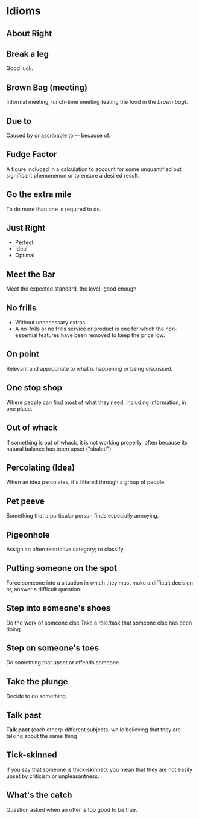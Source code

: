 # Idioms

## About Right

## Break a leg
Good luck.

## Brown Bag (meeting)
Informal meeting, lunch-time meeting (eating the food in the *brown bag*).

## Due to

Caused by or ascribable to -- because of.

## Fudge Factor
A figure included in a calculation to account for some unquantified but
significant phenomenon or to ensure a desired result.

## Go the extra mile
To do more than one is required to do.

## Just Right
- Perfect
- Ideal
- Optimal

## Meet the Bar
Meet the expected standard, the level; good enough.

## No frills
- Without unnecessary extras.
- A no-frills or no frills service or product is one for which the non-essential
features have been removed to keep the price low.

## On point
Relevant and appropriate to what is happening or being discussed.

## One stop shop
Where people can find most of what they need, including information, in one place.

## Out of whack
If something is out of whack, it is not working properly, often because its
natural balance has been upset ("sbalat!").

## Percolating (Idea)
When an idea percolates, it's filtered through a group of people.

## Pet peeve
Something that a particular person finds especially annoying.

## Pigeonhole
Assign an often restrictive category; to classify.

## Putting someone on the spot
Force someone into a situation in which they must make a difficult decision or,
answer a difficult question.

## Step into someone's shoes
Do the work of someone else
Take a role/task that someone else has been doing

## Step on someone's toes
Do something that upset or offends someone

## Take the plunge
Decide to do something

## Talk past
**Talk past** (each other): different subjects, while believing that they are
talking about the same thing

## Tick-skinned
If you say that someone is thick-skinned, you mean that they are not easily upset
by criticism or unpleasantness.

## What's the catch
Question asked when an offer is too good to be true.
